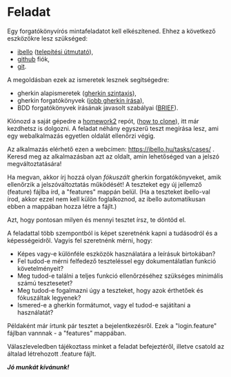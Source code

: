 # Feladat

Egy forgatókönyvírós mintafeladatot kell elkészítened. Ehhez a következő eszközökre lesz szükséged:

- [ibello](https://ibello.hu/downloads) ([telepítési útmutató](https://ibello.hu/documentation-installation)),
- [github](https://github.com/) fiók,
- [git](https://git-scm.com/download/win).

A megoldásban ezek az ismeretek lesznek segítségedre:

- gherkin alapismeretek ([gherkin szintaxis](https://cucumber.io/docs/gherkin/)),
- gherkin forgatókönyvek ([jobb gherkin írása](https://cucumber.io/docs/bdd/better-gherkin/)),
- BDD forgatókönyvek írásának javasolt szabályai ([BRIEF](https://cucumber.io/blog/bdd/keep-your-scenarios-brief/)).

Klónozd a saját gépedre a [homework2](https://github.com/ibellotesting/homework2) repót,
([how to clone](https://docs.github.com/en/repositories/creating-and-managing-repositories/cloning-a-repository)),
itt már kezdhetsz is dolgozni. A feladat néhány egyszerű teszt megírása lesz, ami egy webalkalmazás egyetlen oldalát ellenőrzi végig.

Az alkalmazás elérhető ezen a webcímen: https://ibello.hu/tasks/cases/ .
Keresd meg az alkalmazásban azt az oldalt, amin lehetőséged van a jelszó megváltoztatására!

Ha megvan, akkor írj hozzá olyan *fókuszált* gherkin forgatókönyveket, amik ellenőrzik a jelszóváltoztatás működését!
A teszteket egy új jellemző (feature) fájlba írd, a "features" mappán belül.
(Ha a teszteket ibello-val írod, akkor ezzel nem kell külön foglalkoznod, az ibello automatikusan ebben a mappában hozza létre a fájlt.)

Azt, hogy pontosan milyen és mennyi tesztet írsz, te döntöd el.

A feladattal több szempontból is képet szeretnénk kapni a tudásodról és a képességeidről. Vagyis fel szeretnénk mérni, hogy:

- Képes vagy-e különféle eszközök használatára a leírásuk birtokában?
- Fel tudod-e mérni felfedező teszteléssel egy dokumentálatlan funkció követelményeit?
- Meg tudod-e találni a teljes funkció ellenőrzéséhez szükséges minimális számú tesztesetet?
- Meg tudod-e fogalmazni úgy a teszteket, hogy azok érthetőek és fókuszáltak legyenek?
- Ismered-e a gherkin formátumot, vagy el tudod-e sajátítani a használatát?

Példaként már írtunk pár tesztet a bejelentkezésről. Ezek a "login.feature" fájlban vannnak - a "features" mappában.

Válaszleveledben tájékoztass minket a feladat befejeztéről, illetve csatold az általad létrehozott .feature fájlt.

***Jó munkát kívánunk!*** 
